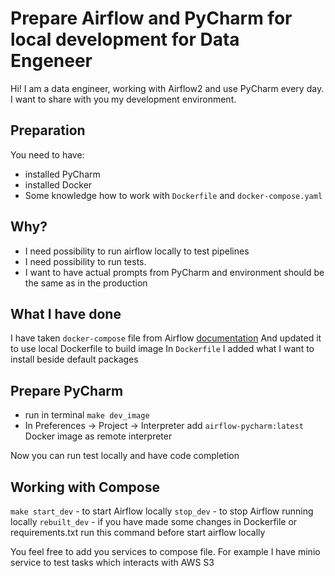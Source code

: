 # Prepare Airflow and PyCharm for local development for Data Engeneer #

Hi! I am a data engineer, working with Airflow2 and use PyCharm every day.
I want to share with you my development environment. 

## Preparation
You need to have:
* installed PyCharm
* installed Docker
* Some knowledge how to work with `Dockerfile` and `docker-compose.yaml`

## Why?
* I need possibility to run airflow locally to test pipelines
* I need possibility to run tests. 
* I want to have actual prompts from PyCharm and environment should be the same as in the production 

## What I have done
I have taken `docker-compose` file from Airflow [documentation](https://airflow.apache.org/docs/apache-airflow/stable/howto/docker-compose/index.html)
And updated it to use local Dockerfile to build image
In `Dockerfile` I added what I want to install beside default packages

## Prepare PyCharm
* run in terminal `make dev_image` 
* In Preferences -> Project -> Interpreter add `airflow-pycharm:latest` Docker image as remote interpreter

Now you can run test locally and have code completion 

## Working with Compose
`make start_dev` - to start Airflow locally
`stop_dev` - to stop Airflow running locally
`rebuilt_dev` - if you have made some changes in Dockerfile or requirements.txt run this command before start airflow locally

You feel free to add you services to compose file. For example I have minio service to test tasks which interacts with AWS S3 